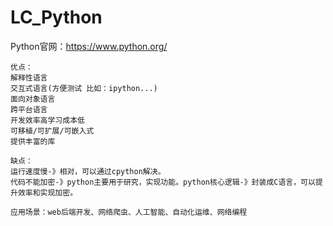 # LC_Python
Python官网：https://www.python.org/
```
优点：
解释性语言
交互式语言(方便测试 比如：ipython...)
面向对象语言
跨平台语言
开发效率高学习成本低
可移植/可扩展/可嵌入式
提供丰富的库

缺点：
运行速度慢-》相对，可以通过cpython解决。
代码不能加密-》python主要用于研究，实现功能。python核心逻辑-》封装成C语言，可以提升效率和实现加密。

应用场景：web后端开发、网络爬虫、人工智能、自动化运维、网络编程
```
